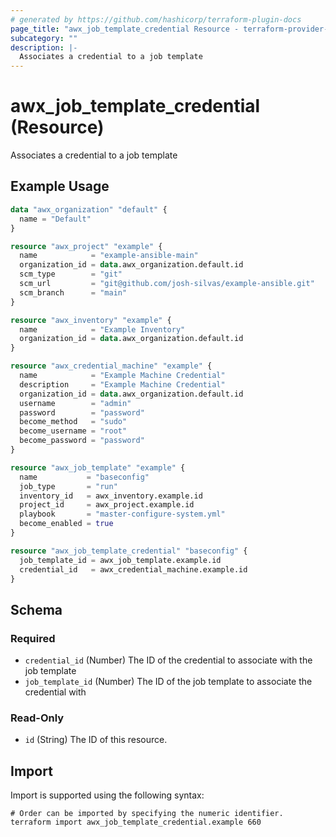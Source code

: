 ```yaml
---
# generated by https://github.com/hashicorp/terraform-plugin-docs
page_title: "awx_job_template_credential Resource - terraform-provider-awx"
subcategory: ""
description: |-
  Associates a credential to a job template
---
```


# awx_job_template_credential (Resource)

Associates a credential to a job template

## Example Usage

```terraform
data "awx_organization" "default" {
  name = "Default"
}

resource "awx_project" "example" {
  name            = "example-ansible-main"
  organization_id = data.awx_organization.default.id
  scm_type        = "git"
  scm_url         = "git@github.com/josh-silvas/example-ansible.git"
  scm_branch      = "main"
}

resource "awx_inventory" "example" {
  name            = "Example Inventory"
  organization_id = data.awx_organization.default.id
}

resource "awx_credential_machine" "example" {
  name            = "Example Machine Credential"
  description     = "Example Machine Credential"
  organization_id = data.awx_organization.default.id
  username        = "admin"
  password        = "password"
  become_method   = "sudo"
  become_username = "root"
  become_password = "password"
}

resource "awx_job_template" "example" {
  name           = "baseconfig"
  job_type       = "run"
  inventory_id   = awx_inventory.example.id
  project_id     = awx_project.example.id
  playbook       = "master-configure-system.yml"
  become_enabled = true
}

resource "awx_job_template_credential" "baseconfig" {
  job_template_id = awx_job_template.example.id
  credential_id   = awx_credential_machine.example.id
}
```

<!-- schema generated by tfplugindocs -->
## Schema

### Required

- `credential_id` (Number) The ID of the credential to associate with the job template
- `job_template_id` (Number) The ID of the job template to associate the credential with

### Read-Only

- `id` (String) The ID of this resource.

## Import

Import is supported using the following syntax:

```shell
# Order can be imported by specifying the numeric identifier.
terraform import awx_job_template_credential.example 660
```

